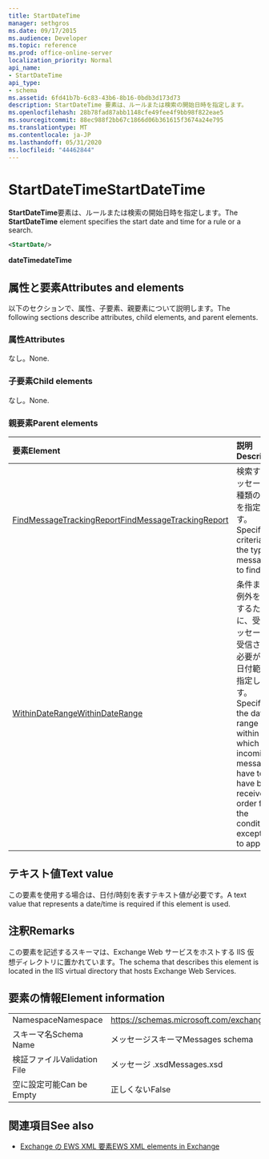 ```yaml
---
title: StartDateTime
manager: sethgros
ms.date: 09/17/2015
ms.audience: Developer
ms.topic: reference
ms.prod: office-online-server
localization_priority: Normal
api_name:
- StartDateTime
api_type:
- schema
ms.assetid: 6fd41b7b-6c83-43b6-8b16-0bdb3d173d73
description: StartDateTime 要素は、ルールまたは検索の開始日時を指定します。
ms.openlocfilehash: 28b78fad87abb1148cfe49fee4f9bb98f822eae5
ms.sourcegitcommit: 88ec988f2bb67c1866d06b361615f3674a24e795
ms.translationtype: MT
ms.contentlocale: ja-JP
ms.lasthandoff: 05/31/2020
ms.locfileid: "44462844"
---
```

# <a name="startdatetime"></a><span data-ttu-id="79fcd-103">StartDateTime</span><span class="sxs-lookup"><span data-stu-id="79fcd-103">StartDateTime</span></span>

<span data-ttu-id="79fcd-104">**StartDateTime**要素は、ルールまたは検索の開始日時を指定します。</span><span class="sxs-lookup"><span data-stu-id="79fcd-104">The **StartDateTime** element specifies the start date and time for a rule or a search.</span></span> 
  
```XML
<StartDate/>
```

<span data-ttu-id="79fcd-105">**dateTime**</span><span class="sxs-lookup"><span data-stu-id="79fcd-105">**dateTime**</span></span>

## <a name="attributes-and-elements"></a><span data-ttu-id="79fcd-106">属性と要素</span><span class="sxs-lookup"><span data-stu-id="79fcd-106">Attributes and elements</span></span>

<span data-ttu-id="79fcd-107">以下のセクションで、属性、子要素、親要素について説明します。</span><span class="sxs-lookup"><span data-stu-id="79fcd-107">The following sections describe attributes, child elements, and parent elements.</span></span>
  
### <a name="attributes"></a><span data-ttu-id="79fcd-108">属性</span><span class="sxs-lookup"><span data-stu-id="79fcd-108">Attributes</span></span>

<span data-ttu-id="79fcd-109">なし。</span><span class="sxs-lookup"><span data-stu-id="79fcd-109">None.</span></span>
  
### <a name="child-elements"></a><span data-ttu-id="79fcd-110">子要素</span><span class="sxs-lookup"><span data-stu-id="79fcd-110">Child elements</span></span>

<span data-ttu-id="79fcd-111">なし。</span><span class="sxs-lookup"><span data-stu-id="79fcd-111">None.</span></span>
  
### <a name="parent-elements"></a><span data-ttu-id="79fcd-112">親要素</span><span class="sxs-lookup"><span data-stu-id="79fcd-112">Parent elements</span></span>

|<span data-ttu-id="79fcd-113">**要素**</span><span class="sxs-lookup"><span data-stu-id="79fcd-113">**Element**</span></span>|<span data-ttu-id="79fcd-114">**説明**</span><span class="sxs-lookup"><span data-stu-id="79fcd-114">**Description**</span></span>|
|:-----|:-----|
|[<span data-ttu-id="79fcd-115">FindMessageTrackingReport</span><span class="sxs-lookup"><span data-stu-id="79fcd-115">FindMessageTrackingReport</span></span>](findmessagetrackingreport.md) <br/> |<span data-ttu-id="79fcd-116">検索するメッセージの種類の条件を指定します。</span><span class="sxs-lookup"><span data-stu-id="79fcd-116">Specifies criteria for the types of messages to find.</span></span>  <br/> |
|[<span data-ttu-id="79fcd-117">WithinDateRange</span><span class="sxs-lookup"><span data-stu-id="79fcd-117">WithinDateRange</span></span>](withindaterange.md) <br/> |<span data-ttu-id="79fcd-118">条件または例外を適用するために、受信メッセージが受信される必要がある日付範囲を指定します。</span><span class="sxs-lookup"><span data-stu-id="79fcd-118">Specifies the date range within which incoming messages have to have been received in order for the condition or exception to apply.</span></span>  <br/> |
   
## <a name="text-value"></a><span data-ttu-id="79fcd-119">テキスト値</span><span class="sxs-lookup"><span data-stu-id="79fcd-119">Text value</span></span>

 <span data-ttu-id="79fcd-120">この要素を使用する場合は、日付/時刻を表すテキスト値が必要です。</span><span class="sxs-lookup"><span data-stu-id="79fcd-120">A text value that represents a date/time is required if this element is used.</span></span> 
  
## <a name="remarks"></a><span data-ttu-id="79fcd-121">注釈</span><span class="sxs-lookup"><span data-stu-id="79fcd-121">Remarks</span></span>

<span data-ttu-id="79fcd-122">この要素を記述するスキーマは、Exchange Web サービスをホストする IIS 仮想ディレクトリに置かれています。</span><span class="sxs-lookup"><span data-stu-id="79fcd-122">The schema that describes this element is located in the IIS virtual directory that hosts Exchange Web Services.</span></span>
  
## <a name="element-information"></a><span data-ttu-id="79fcd-123">要素の情報</span><span class="sxs-lookup"><span data-stu-id="79fcd-123">Element information</span></span>

|||
|:-----|:-----|
|<span data-ttu-id="79fcd-124">Namespace</span><span class="sxs-lookup"><span data-stu-id="79fcd-124">Namespace</span></span>  <br/> |https://schemas.microsoft.com/exchange/services/2006/messages  <br/> |
|<span data-ttu-id="79fcd-125">スキーマ名</span><span class="sxs-lookup"><span data-stu-id="79fcd-125">Schema Name</span></span>  <br/> |<span data-ttu-id="79fcd-126">メッセージスキーマ</span><span class="sxs-lookup"><span data-stu-id="79fcd-126">Messages schema</span></span>  <br/> |
|<span data-ttu-id="79fcd-127">検証ファイル</span><span class="sxs-lookup"><span data-stu-id="79fcd-127">Validation File</span></span>  <br/> |<span data-ttu-id="79fcd-128">メッセージ .xsd</span><span class="sxs-lookup"><span data-stu-id="79fcd-128">Messages.xsd</span></span>  <br/> |
|<span data-ttu-id="79fcd-129">空に設定可能</span><span class="sxs-lookup"><span data-stu-id="79fcd-129">Can be Empty</span></span>  <br/> |<span data-ttu-id="79fcd-130">正しくない</span><span class="sxs-lookup"><span data-stu-id="79fcd-130">False</span></span>  <br/> |
   
## <a name="see-also"></a><span data-ttu-id="79fcd-131">関連項目</span><span class="sxs-lookup"><span data-stu-id="79fcd-131">See also</span></span>

- [<span data-ttu-id="79fcd-132">Exchange の EWS XML 要素</span><span class="sxs-lookup"><span data-stu-id="79fcd-132">EWS XML elements in Exchange</span></span>](ews-xml-elements-in-exchange.md)


